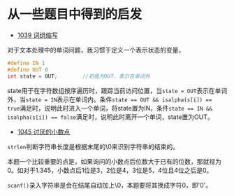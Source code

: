 # 从一些题目中得到的启发

- [1039 词组缩写](http://codeup.cn/problem.php?id=1039)

对于文本处理中的单词问题，我习惯于定义一个表示状态的变量，

```c
#define IN 1
#define OUT 0
int state = OUT;		//初值为OUT，表示在单词外
```

state用于在字符数组按序遍历时，跟踪当前访问位置，当`state = OUT`表示在单词外，当`state = IN`表示在单词内。条件`state == OUT && isalpha(s[i]) == true`满足时，说明此时进入一个单词，将state置为IN，条件`state == IN && isalpha(s[i]) == false`满足时，说明此时离开一个单词，state置为OUT。

* [1045 讨厌的小数点](http://codeup.cn/problem.php?id=1045)

`strlen`判断字符串长度是根据末尾的\0来识别字符串的结束的。

本题一个比较重要的点是，如果询问的小数点后位数大于已有的位数，那就视为0。如对于1.345，小数点后1位是3，2位是4，3位是5，4位且4位之后是0。

`scanf()`录入字符串是会在结尾自动加上\0，本题要将其换成字符0，即'0'。